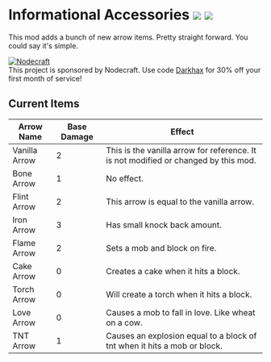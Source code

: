 # Informational Accessories [![](http://cf.way2muchnoise.eu/286170.svg)](https://minecraft.curseforge.com/projects/simply-arrows) [![](http://cf.way2muchnoise.eu/versions/286170.svg)](https://minecraft.curseforge.com/projects/simply-arrows)

This mod adds a bunch of new arrow items. Pretty straight forward. You could say it's simple.  

[![Nodecraft](https://nodecraft.com/assets/images/logo-dark.png)](https://nodecraft.com/r/darkhax)    
This project is sponsored by Nodecraft. Use code [Darkhax](https://nodecraft.com/r/darkhax) for 30% off your first month of service!

## Current Items

| Arrow Name    | Base Damage | Effect                                                                              |
|---------------|-------------|-------------------------------------------------------------------------------------|
| Vanilla Arrow | 2           | This is the vanilla arrow for reference. It is not modified or changed by this mod. |
| Bone Arrow    | 1           | No effect.                                                                          |
| Flint Arrow   | 2           | This arrow is equal to the vanilla arrow.                                           |
| Iron Arrow    | 3           | Has small knock back amount.                                                        |
| Flame Arrow   | 2           | Sets a mob and block on fire.                                                       |
| Cake Arrow    | 0           | Creates a cake when it hits a block.                                                |
| Torch Arrow   | 0           | Will create a torch when it hits a block.                                           |
| Love Arrow    | 0           | Causes a mob to fall in love. Like wheat on a cow.                                  |
| TNT Arrow     | 1           | Causes an explosion equal to a block of tnt when it hits a mob or block.            |
